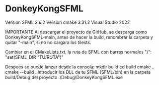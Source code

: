 # DonkeyKongSFML

Version SFML 2.6.2
Version cmake 3.31.2
Visual Studio 2022

IMPORTANTE
Al descargar el proyecto de GitHub, se descarga como DonkeyKongSFML-main, antes de hacer la build, renombrar la carpeta y quitar "-main", si no no cargara los tilests.

Cambiar en el CMakeLists.txt, la ruta de SFML con barras normales "/": "set(SFML_DIR "TU/RUTA")"

Despues se puede lanzar desde la consola:
mkdir build
cd build
cmake ..
cmake --build .
Introducir los DLL de tu SFML (SFML/bin) en la carpeta build/Debug del proyecto
.\Debug\DonkeyKongSFML.exe